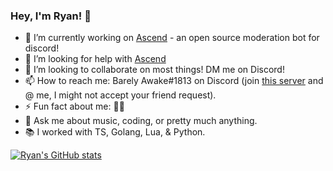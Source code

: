 ### Hey, I'm Ryan! 👋

- 🔭 I’m currently working on [Ascend](https://github.com/Barely-Awake/ascend) - an open source moderation bot for discord!
- 🤔 I’m looking for help with [Ascend](https://github.com/Barely-Awake/ascend)
- 👯 I’m looking to collaborate on most things! DM me on Discord!
- 📫 How to reach me: Barely Awake#1813 on Discord (join [this server](https://discord.gg/PpdbKXKgT3) and @ me, I might not accept your friend request). 
- ⚡ Fun fact about me: 🏳️‍🌈
- 💬 Ask me about music, coding, or pretty much anything.
- 📚 I worked with TS, Golang, Lua, & Python.

[![Ryan's GitHub stats](https://github-readme-stats.vercel.app/api?username=Barely-Awake&count_private=true&show_icons=true&theme=github_dark)](https://github.com/anuraghazra/github-readme-stats)
